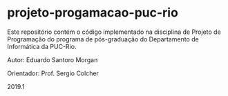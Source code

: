 # projeto-progamacao-puc-rio
Este repositório contém o código implementado na disciplina de Projeto de Programação do programa de pós-graduação do Departamento de Informática da PUC-Rio.


Autor: Eduardo Santoro Morgan

Orientador: Prof. Sergio Colcher

2019.1
